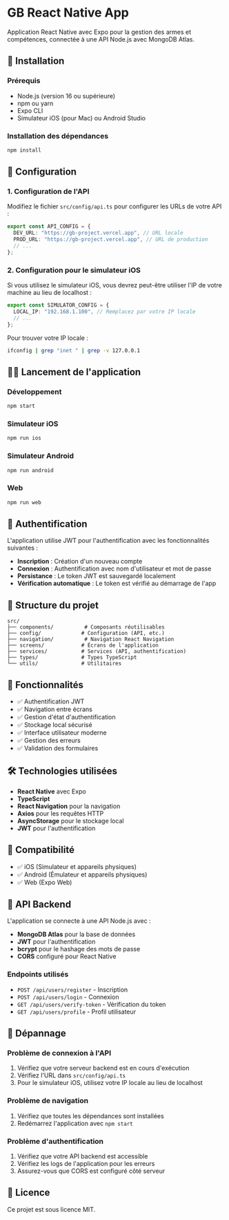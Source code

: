 # GB React Native App

Application React Native avec Expo pour la gestion des armes et compétences, connectée à une API Node.js avec MongoDB Atlas.

## 🚀 Installation

### Prérequis

- Node.js (version 16 ou supérieure)
- npm ou yarn
- Expo CLI
- Simulateur iOS (pour Mac) ou Android Studio

### Installation des dépendances

```bash
npm install
```

## 📱 Configuration

### 1. Configuration de l'API

Modifiez le fichier `src/config/api.ts` pour configurer les URLs de votre API :

```typescript
export const API_CONFIG = {
  DEV_URL: "https://gb-project.vercel.app", // URL locale
  PROD_URL: "https://gb-project.vercel.app", // URL de production
  // ...
};
```

### 2. Configuration pour le simulateur iOS

Si vous utilisez le simulateur iOS, vous devrez peut-être utiliser l'IP de votre machine au lieu de localhost :

```typescript
export const SIMULATOR_CONFIG = {
  LOCAL_IP: "192.168.1.100", // Remplacez par votre IP locale
  // ...
};
```

Pour trouver votre IP locale :

```bash
ifconfig | grep "inet " | grep -v 127.0.0.1
```

## 🏃‍♂️ Lancement de l'application

### Développement

```bash
npm start
```

### Simulateur iOS

```bash
npm run ios
```

### Simulateur Android

```bash
npm run android
```

### Web

```bash
npm run web
```

## 🔐 Authentification

L'application utilise JWT pour l'authentification avec les fonctionnalités suivantes :

- **Inscription** : Création d'un nouveau compte
- **Connexion** : Authentification avec nom d'utilisateur et mot de passe
- **Persistance** : Le token JWT est sauvegardé localement
- **Vérification automatique** : Le token est vérifié au démarrage de l'app

## 📁 Structure du projet

```
src/
├── components/          # Composants réutilisables
├── config/             # Configuration (API, etc.)
├── navigation/          # Navigation React Navigation
├── screens/            # Écrans de l'application
├── services/           # Services (API, authentification)
├── types/              # Types TypeScript
└── utils/              # Utilitaires
```

## 🔧 Fonctionnalités

- ✅ Authentification JWT
- ✅ Navigation entre écrans
- ✅ Gestion d'état d'authentification
- ✅ Stockage local sécurisé
- ✅ Interface utilisateur moderne
- ✅ Gestion des erreurs
- ✅ Validation des formulaires

## 🛠️ Technologies utilisées

- **React Native** avec Expo
- **TypeScript**
- **React Navigation** pour la navigation
- **Axios** pour les requêtes HTTP
- **AsyncStorage** pour le stockage local
- **JWT** pour l'authentification

## 📱 Compatibilité

- ✅ iOS (Simulateur et appareils physiques)
- ✅ Android (Émulateur et appareils physiques)
- ✅ Web (Expo Web)

## 🔗 API Backend

L'application se connecte à une API Node.js avec :

- **MongoDB Atlas** pour la base de données
- **JWT** pour l'authentification
- **bcrypt** pour le hashage des mots de passe
- **CORS** configuré pour React Native

### Endpoints utilisés

- `POST /api/users/register` - Inscription
- `POST /api/users/login` - Connexion
- `GET /api/users/verify-token` - Vérification du token
- `GET /api/users/profile` - Profil utilisateur

## 🚨 Dépannage

### Problème de connexion à l'API

1. Vérifiez que votre serveur backend est en cours d'exécution
2. Vérifiez l'URL dans `src/config/api.ts`
3. Pour le simulateur iOS, utilisez votre IP locale au lieu de localhost

### Problème de navigation

1. Vérifiez que toutes les dépendances sont installées
2. Redémarrez l'application avec `npm start`

### Problème d'authentification

1. Vérifiez que votre API backend est accessible
2. Vérifiez les logs de l'application pour les erreurs
3. Assurez-vous que CORS est configuré côté serveur

## 📄 Licence

Ce projet est sous licence MIT.
